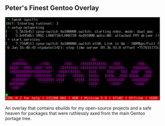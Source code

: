 ## Peter's Finest Gentoo Overlay

![screenshot](./issue.png)

An overlay that contains ebuilds for my open-source projects and a safe heaven for packages that were ruthlessly axed from the main Gentoo portage tree.

